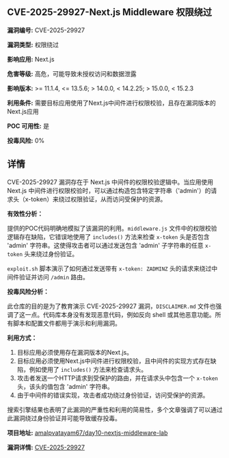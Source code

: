## CVE-2025-29927-Next.js Middleware 权限绕过

**漏洞编号:** CVE-2025-29927

**漏洞类型:** 权限绕过

**影响应用:** Next.js

**危害等级:** 高危，可能导致未授权访问和数据泄露

**影响版本:** >= 11.1.4, <= 13.5.6; > 14.0.0, < 14.2.25; > 15.0.0, < 15.2.3

**利用条件:** 需要目标应用使用了Next.js中间件进行权限校验，且存在漏洞版本的Next.js应用

**POC 可用性:** 是

**投毒风险:** 0%

## 详情

CVE-2025-29927 漏洞存在于 Next.js 中间件的权限校验逻辑中。当应用使用 Next.js 中间件进行权限校验时，可以通过构造包含特定字符串（'admin'）的请求头（x-token）来绕过权限验证，从而访问受保护的资源。

**有效性分析：**

提供的POC代码明确地模拟了该漏洞的利用。`middleware.js` 文件中的权限校验逻辑存在缺陷，它错误地使用了 `includes()` 方法来检查 `x-token` 头是否包含 'admin' 字符串。这使得攻击者可以通过发送包含 'admin' 子字符串的任意 `x-token` 头来绕过身份验证。

`exploit.sh` 脚本演示了如何通过发送带有 `x-token: ZADMINZ` 头的请求来绕过中间件验证并访问 `/admin` 路由。

**投毒风险分析：**

此仓库的目的是为了教育演示 CVE-2025-29927 漏洞，`DISCLAIMER.md` 文件也强调了这一点。代码库本身没有发现恶意代码，例如反向 shell 或其他恶意功能。所有脚本和配置文件都用于演示和利用漏洞。

**利用方式：**

1.  目标应用必须使用存在漏洞版本的Next.js。
2.  目标应用必须使用Next.js中间件进行权限校验，且中间件的实现方式存在缺陷，例如使用了 `includes()` 方法来检查请求头。
3.  攻击者发送一个HTTP请求到受保护的路由，并在请求头中包含一个 `x-token` 头，该头的值包含 'admin' 字符串。
4.  由于中间件的错误实现，攻击者成功绕过身份验证，访问受保护的资源。

搜索引擎结果也表明了此漏洞的严重性和利用的简易性，多个文章强调了可以通过此漏洞绕过身份验证并可能导致缓存投毒。

**项目地址:** [amalpvatayam67/day10-nextjs-middleware-lab](https://github.com/amalpvatayam67/day10-nextjs-middleware-lab)

**漏洞详情:** [CVE-2025-29927](https://nvd.nist.gov/vuln/detail/CVE-2025-29927)